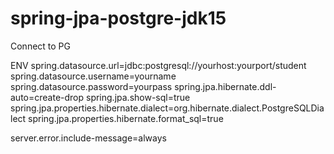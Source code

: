 # spring-jpa-postgre-jdk15
Connect to PG

ENV
spring.datasource.url=jdbc:postgresql://yourhost:yourport/student
spring.datasource.username=yourname
spring.datasource.password=yourpass
spring.jpa.hibernate.ddl-auto=create-drop
spring.jpa.show-sql=true
spring.jpa.properties.hibernate.dialect=org.hibernate.dialect.PostgreSQLDialect
spring.jpa.properties.hibernate.format_sql=true

server.error.include-message=always